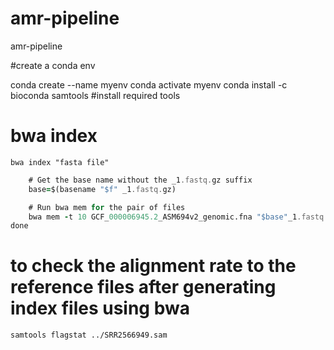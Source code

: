 # amr-pipeline
amr-pipeline

#create a conda env

conda create --name myenv
conda activate myenv
conda install -c bioconda samtools #install required tools

# bwa index
```bwa index "fasta file"```

```for f in *1.fastq.gz; do
    # Get the base name without the _1.fastq.gz suffix
    base=$(basename "$f" _1.fastq.gz)

    # Run bwa mem for the pair of files
    bwa mem -t 10 GCF_000006945.2_ASM694v2_genomic.fna "$base"_1.fastq.gz "$base"_2.fastq.gz > "$base".sam
done
```
# to check the alignment rate to the reference files after generating index files using bwa 
```samtools flagstat ../SRR2566949.sam```
